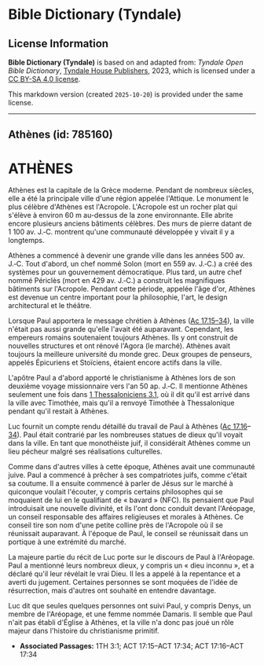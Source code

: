 # Bible Dictionary (Tyndale)

## License Information

**Bible Dictionary (Tyndale)** is based on and adapted from: _Tyndale Open Bible Dictionary_, [Tyndale House Publishers](https://tyndaleopenresources.com/), 2023, which is licensed under a [CC BY-SA 4.0 license](https://creativecommons.org/licenses/by-sa/4.0/legalcode.en).

This markdown version (created `2025-10-20`) is provided under the same license.



--------------------------------

## Athènes (id: 785160)

ATHÈNES
=======

Athènes est la capitale de la Grèce moderne. Pendant de nombreux siècles, elle a été la principale ville d'une région appelée l'Attique. Le monument le plus célèbre d'Athènes est l'Acropole. L'Acropole est un rocher plat qui s'élève à environ 60 m au\-dessus de la zone environnante. Elle abrite encore plusieurs anciens bâtiments célèbres. Des murs de pierre datant de 1 100 av. J.‑C. montrent qu'une communauté développée y vivait il y a longtemps.

Athènes a commencé à devenir une grande ville dans les années 500 av. J.‑C. Tout d'abord, un chef nommé Solon (mort en 559 av. J.‑C.) a créé des systèmes pour un gouvernement démocratique. Plus tard, un autre chef nommé Périclès (mort en 429 av. J.‑C.) a construit les magnifiques bâtiments sur l'Acropole. Pendant cette période, appelée l'âge d'or, Athènes est devenue un centre important pour la philosophie, l'art, le design architectural et le théâtre.

Lorsque Paul apportera le message chrétien à Athènes ([Ac 17\.15–34](https://ref.ly/Acts17:15-Acts17:34)), la ville n'était pas aussi grande qu'elle l'avait été auparavant. Cependant, les empereurs romains soutenaient toujours Athènes. Ils y ont construit de nouvelles structures et ont rénové l'Agora (le marché). Athènes avait toujours la meilleure université du monde grec. Deux groupes de penseurs, appelés Épicuriens et Stoïciens, étaient encore actifs dans la ville.

L'apôtre Paul a d'abord apporté le christianisme à Athènes lors de son deuxième voyage missionnaire vers l'an 50 ap. J.‑C. Il mentionne Athènes seulement une fois dans [1 Thessaloniciens 3\.1](https://ref.ly/1Thess3:1), où il dit qu'il est arrivé dans la ville avec Timothée, mais qu'il a renvoyé Timothée à Thessalonique pendant qu'il restait à Athènes.

Luc fournit un compte rendu détaillé du travail de Paul à Athènes ([Ac 17\.16](https://ref.ly/Acts17:16-Acts17:34)–[34](https://ref.ly/Acts17:16-Acts17:34)). Paul était contrarié par les nombreuses statues de dieux qu'il voyait dans la ville. En tant que monothéiste juif, il considérait Athènes comme un lieu pécheur malgré ses réalisations culturelles.

Comme dans d'autres villes à cette époque, Athènes avait une communauté juive. Paul a commencé à prêcher à ses compatriotes juifs, comme c'était sa coutume. Il a ensuite commencé à parler de Jésus sur le marché à quiconque voulait l'écouter, y compris certains philosophes qui se moquaient de lui en le qualifiant de « bavard » (NFC). Ils pensaient que Paul introduisait une nouvelle divinité, et ils l'ont donc conduit devant l'Aréopage, un conseil responsable des affaires religieuses et morales à Athènes. Ce conseil tire son nom d'une petite colline près de l'Acropole où il se réunissait auparavant. À l'époque de Paul, le conseil se réunissait dans un portique à une extrémité du marché.

La majeure partie du récit de Luc porte sur le discours de Paul à l'Aréopage. Paul a mentionné leurs nombreux dieux, y compris un « dieu inconnu », et a déclaré qu'il leur révélait le vrai Dieu. Il les a appelé à la repentance et a averti du jugement. Certaines personnes se sont moquées de l'idée de résurrection, mais d'autres ont souhaité en entendre davantage.

Luc dit que seules quelques personnes ont suivi Paul, y compris Denys, un membre de l'Aréopage, et une femme nommée Damaris. Il semble que Paul n'ait pas établi d'Église à Athènes, et la ville n'a donc pas joué un rôle majeur dans l'histoire du christianisme primitif.

* **Associated Passages:** 1TH 3:1; ACT 17:15–ACT 17:34; ACT 17:16–ACT 17:34

